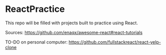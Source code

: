 # ReactPractice

This repo will be filled with projects built to practice using React.

Sources:
https://github.com/enaqx/awesome-react#react-tutorials


TO-DO on personal computer:
https://github.com/fullstackreact/react-yelp-clone
